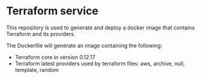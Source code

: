 # Terraform service

This repository is used to generate and deploy a docker image that contains Terraform and its providers.

The Dockerfile will generate an image containing the following:

 * Terraform core in version 0.12.17
 * Terraform latest providers used by terraform files: aws, archive, null, template, random
